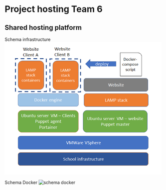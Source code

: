 # Project hosting Team 6
## Shared hosting platform

Schema infrastructure
![hosting infrastructure](./resources/schema_english.png)

Schema Docker
![schema docker](./resources/)
